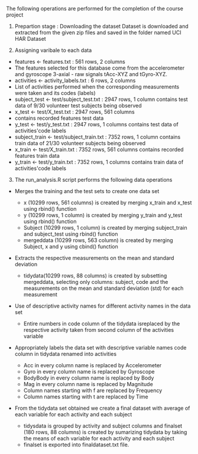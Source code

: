 The following operations are performed for the completion of the course project

1. Prepartion stage : Downloading the dataset
Dataset is downloaded and extracted from the given zip files and saved in the folder named UCI HAR Dataset

2. Assigning varibale to each data 
 - features <- features.txt : 561 rows, 2 columns
 - The features selected for this database come from the accelerometer and gyroscope 3-axial    - raw signals tAcc-XYZ and tGyro-XYZ.
 - activities <- activity_labels.txt : 6 rows, 2 columns
 - List of activities performed when the corresponding measurements were taken and its codes (labels)
 - subject_test <- test/subject_test.txt : 2947 rows, 1 column
contains test data of 9/30 volunteer test subjects being observed
 - x_test <- test/X_test.txt : 2947 rows, 561 columns
 - contains recorded features test data
 - y_test <- test/y_test.txt : 2947 rows, 1 columns
contains test data of activities'code labels
 - subject_train <- test/subject_train.txt : 7352 rows, 1 column
contains train data of 21/30 volunteer subjects being observed
 - x_train <- test/X_train.txt : 7352 rows, 561 columns
contains recorded features train data
 - y_train <- test/y_train.txt : 7352 rows, 1 columns
contains train data of activities'code labels

3. The run_analysis.R script performs the following data operations 
  * Merges the training and the test sets to create one data set
    - x (10299 rows, 561 columns) is created by merging x_train and x_test using rbind() function
    - y (10299 rows, 1 column) is created by merging y_train and y_test using rbind() function
    - Subject (10299 rows, 1 column) is created by merging subject_train and subject_test using rbind() function
    - mergeddata (10299 rows, 563 column) is created by merging Subject, x and y using cbind() function

  * Extracts the respective measurements on the mean and standard deviation 
    - tidydata(10299 rows, 88 columns) is created by subsetting mergeddata, selecting only columns: subject, code and the measurements on the mean and standard deviation (std) for each measurement

  * Use of descriptive activity names for different activity names in the data set
    - Entire numbers in code column of the tidydata isreplaced by the respective activity taken from second column of the activities variable

  * Appropriately labels the data set with descriptive variable names
code column in tidydata renamed into activities
    - Acc in every column name is replaced by Accelerometer
    - Gyro in every column name is replaced by Gyroscope
    - BodyBody in every column name is replaced by Body
    - Mag in every column name is replaced by Magnitude
    - Column names starting with f are replaced by  Frequency
    - Column names starting with t are replaced by  Time
  

  * From the tidydata set obtained we create a final dataset with average of each variable for each activity and each subject
    - tidysdata is grouped by activity and subject columns and finalset (180 rows, 88 columns) is created by sumarizing tidydata by taking the means of each variable for each activity and each subject
    - finalset is exported into finaldataset.txt file.